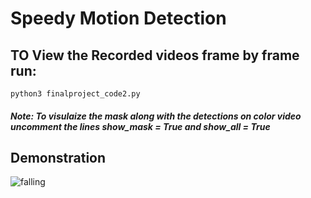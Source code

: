 # Speedy Motion Detection


## TO View the Recorded videos frame by frame run:

```python3 finalproject_code2.py```

##### Note: To visulaize the mask along with the detections on color video uncomment the lines show_mask = True and show_all = True 

## Demonstration

![falling](https://github.com/suzie13/Speedy_Motion_Detection/assets/39700209/1666f3fb-3dbe-4565-a3e6-0425c7fa8ca6)